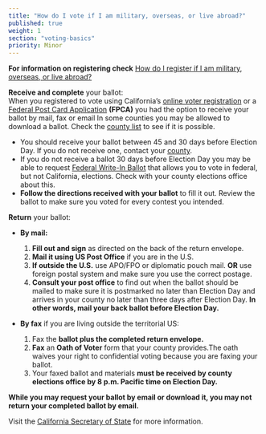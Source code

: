 ```yaml
---
title: "How do I vote if I am military, overseas, or live abroad?"
published: true
weight: 1
section: "voting-basics"
priority: Minor
---
```


**For information on registering check** [How do I register if I am military, overseas, or live abroad?](#item-military-overseas)  

**Receive and complete** your ballot:  
When you registered to vote using California’s [online voter registration](http://registertovote.ca.gov/) or a [Federal Post Card Application](https://www.fvap.gov/uploads/FVAP/Outreach-Materials/FVAP_FPCA.pdf) **(FPCA)** you had the option to receive your ballot by mail, fax or email In some counties you may be allowed to download a ballot. Check the [county list](http://www.sos.ca.gov/elections/voter-registration/military-overseas-voters/) to see if it is possible. 
- You should receive your ballot between 45 and 30 days before Election Day.  If you do not receive one, contact your [county](http://www.sos.ca.gov/elections/voter-registration/military-overseas-voters/).
- If you do not receive a ballot 30 days before Election Day you may be able to request [Federal Write-In Ballot](https://www.fvap.gov/uploads/FVAP/Forms/fwab2013.pdf) that allows you to vote in federal, but not California, elections. Check with your county elections office about this. 
- **Follow the directions received with your ballot** to fill it out. 
Review the ballot to make sure you voted for every contest you intended.  

**Return** your ballot:  
- **By mail:**  
	1. **Fill out and sign** as directed on the back of the return envelope.
	2. **Mail it using US Post Office** if you are in the U.S.
	3. **If outside the U.S.** use APO/FPO or diplomatic pouch mail. **OR** use foreign postal system and make sure you use the correct postage.
    4. **Consult your post office** to find out when the ballot should be mailed to make sure it is postmarked no later than Election Day and arrives in your county no later than three days after Election Day. **In other words, mail your back ballot before Election Day.**

- **By fax** if you are living outside the territorial US:  
	1. Fax the **ballot plus the completed return envelope.** 
	2. **Fax** an **Oath of Voter** form that your county provides.The oath waives your right to confidential voting because you are faxing your ballot. 
	3. Your faxed ballot and materials **must be received by county elections office by 8 p.m. Pacific time on Election Day.**  

**While you may request your ballot by email or download it, you may not return your completed ballot by email.**  

Visit the [California Secretary of State](http://www.sos.ca.gov/elections/voter-registration/military-overseas-voters/) for more information.
